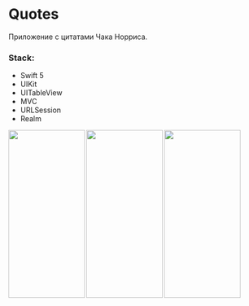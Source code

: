 # Quotes

Приложение с цитатами Чака Норриса.

### Stack:
* Swift 5
* UIKit
* UITableView
* MVC
* URLSession
* Realm


<img align="left" src="Simulator-Screen-Recording-iPhone-13-Pro-Max-2023-10-30-at-19.26.03.gif" width="150" height="330">
<img align="left" src="Simulator-Screen-Recording-iPhone-13-Pro-Max-2023-10-30-at-19.26.03-2.gif" width="150" height="330">
<img align="left" src="Simulator-Screen-Recording-iPhone-13-Pro-Max-2023-10-30-at-19.26.03-3.gif" width="150" height="330">
